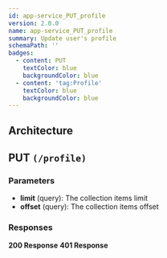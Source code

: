 ```yaml
---
id: app-service_PUT_profile
version: 2.0.0
name: app-service_PUT_profile
summary: Update user's profile
schemaPath: ''
badges:
  - content: PUT
    textColor: blue
    backgroundColor: blue
  - content: 'tag:Profile'
    textColor: blue
    backgroundColor: blue
---
```

## Architecture
<NodeGraph />



## PUT `(/profile)`

### Parameters
- **limit** (query): The collection items limit
- **offset** (query): The collection items offset




### Responses
**200 Response**
<SchemaViewer file="response-200.json" maxHeight="500" id="response-200" />
      **401 Response**
<SchemaViewer file="response-401.json" maxHeight="500" id="response-401" />

